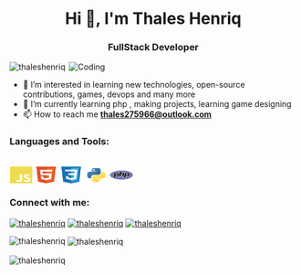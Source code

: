 <h1 align="center">Hi 👋, I'm Thales Henriq</h1>
<h3 align="center">FullStack Developer</h3>
<img align="right" alt="Coding" width="400" src="https://cdn.dribbble.com/users/1162077/screenshots/3848914/programmer.gif">
<p align="left"> <img src="https://komarev.com/ghpvc/?username=thaleshenriq&label=Profile%20views&color=0e75b6&style=flat" alt="thaleshenriq" /> </p>

- 👀 I’m interested in learning new technologies, open-source contributions, games, devops and many more
- 🌱 I’m currently learning php , making projects, learning game designing
 - 📫 How to reach me **thales275966@outlook.com**

<h3 align="left">Languages and Tools:</h3> 
<div style="display: inline_block"><br>
  <img align="center" alt="" height="30" width="40" src="https://raw.githubusercontent.com/devicons/devicon/master/icons/javascript/javascript-plain.svg">
  <img align="center" alt="" height="30" width="40" src="https://raw.githubusercontent.com/devicons/devicon/master/icons/html5/html5-original.svg">
  <img align="center" alt="" height="30" width="40" src="https://raw.githubusercontent.com/devicons/devicon/master/icons/css3/css3-original.svg">
  <img align="center" alt="" height="30" width="40" src="https://raw.githubusercontent.com/devicons/devicon/master/icons/python/python-original.svg">
  <img align="center" alt="" height="30" width="40" src="https://raw.githubusercontent.com/devicons/devicon/master/icons/php/php-original.svg">
</div>

<h3 align="left">Connect with me:</h3>
<p align="left">
<a href="https://www.linkedin.com/in/thales-henrique-10a522193/" target="blank"><img align="center" src="https://raw.githubusercontent.com/rahuldkjain/github-profile-readme-generator/master/src/images/icons/Social/linked-in-alt.svg" alt="thaleshenriq" height="30" width="40" /></a>
<a href="https://instagram.com/pugvelop" target="blank"><img align="center" src="https://raw.githubusercontent.com/rahuldkjain/github-profile-readme-generator/master/src/images/icons/Social/instagram.svg" alt="thaleshenriq" height="30" width="40" /></a>
<a href="https://www.youtube.com/@thalessillva7990" target="blank"><img align="center" src="https://raw.githubusercontent.com/rahuldkjain/github-profile-readme-generator/master/src/images/icons/Social/youtube.svg" alt="thaleshenriq" height="30" width="40" /></a>
</p>

  
<div>
  
<p><img align="left" src="https://github-readme-stats.vercel.app/api/top-langs?username=thaleshenriq&show_icons=true&locale=en&layout=compact&theme=tokyonight" alt="thaleshenriq" /></p>

<p>&nbsp;<img align="center" src="https://github-readme-stats.vercel.app/api?username=thaleshenriq&show_icons=true&locale=en&theme=tokyonight" alt="thaleshenriq" /></p>

<p><img align="center" src="https://github-readme-streak-stats.herokuapp.com/?user=thaleshenriq&&theme=tokyonight" alt="thaleshenriq" /></p>

<div/>
